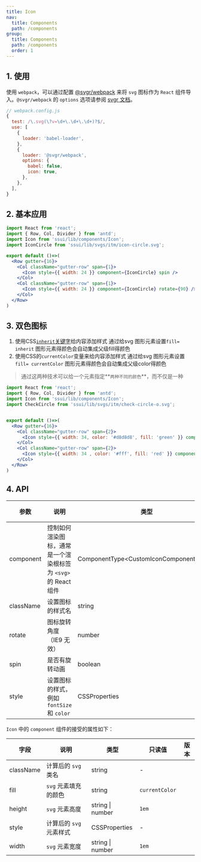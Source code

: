```yaml
---
title: Icon
nav:
  title: Components
  path: /components
group:
  title: Components
  path: /components
  order: 1
---
```

## 1. 使用
使用 `webpack`，可以通过配置 [@svgr/webpack](https://www.npmjs.com/package/@svgr/webpack) 来将 `svg` 图标作为 `React` 组件导入。`@svgr/webpack` 的 `options` 选项请参阅 [svgr 文档](https://github.com/smooth-code/svgr#options)。

```js
// webpack.config.js
{
  test: /\.svg(\?v=\d+\.\d+\.\d+)?$/,
  use: [
    {
      loader: 'babel-loader',
    },
    {
      loader: '@svgr/webpack',
      options: {
        babel: false,
        icon: true,
      },
    },
  ],
}
```
## 2. 基本应用

```jsx
import React from 'react';
import { Row, Col, Divider } from 'antd';
import Icon from 'ssui/lib/components/Icon';
import IconCircle from 'ssui/lib/svgs/itm/icon-circle.svg';

export default ()=>(
  <Row gutter={16}>
    <Col className="gutter-row" span={1}>
      <Icon style={{ width: 24 }} component={IconCircle} spin />
    </Col>
    <Col className="gutter-row" span={1}>
      <Icon style={{ width: 24 }} component={IconCircle} rotate={90} />
    </Col>
  </Row>
)
```

## 3. 双色图标
1. 使用CSS[`inherit`关键字](http://tympanus.net/codrops/css_reference/inherit)给内容添加样式
通过给svg 图形元素设置`fill= inherit` 图形元素得颜色会自动集成父级fill得颜色
1. 使用CSS的`currentColor`变量来给内容添加样式
通过给svg 图形元素设置`fill= currentColor` 图形元素得颜色会自动集成父级color得颜色
> 通过这两种技术可以给一个元素指定**`两种不同的颜色`**，而不仅是一种


```jsx
import React from 'react';
import { Row, Col, Divider } from 'antd';
import Icon from 'ssui/lib/components/Icon';
import CheckCircle from 'ssui/lib/svgs/itm/check-circle-o.svg';


export default ()=>(
  <Row gutter={16}>
    <Col className="gutter-row" span={2}>
      <Icon style={{ width: 34, color: '#d8d8d8', fill: 'green' }} component={CheckCircle} spin />
    </Col>
    <Col className="gutter-row" span={2}>
      <Icon style={{ width: 34 , color: '#fff', fill: 'red' }} component={CheckCircle} />
    </Col>
  </Row>
)
```

## 4. API
| 参数 | 说明 | 类型 | 默认值 | 版本 |
| --- | --- | --- | --- | --- |
| component | 控制如何渲染图标，通常是一个渲染根标签为 `<svg>` 的 React 组件 | ComponentType<CustomIconComponentProps\> | - |  |
| className | 设置图标的样式名 | string | - |  |
| rotate | 图标旋转角度（IE9 无效） | number | - |  |
| spin | 是否有旋转动画 | boolean | false |  |
| style | 设置图标的样式，例如 `fontSize` 和 `color` | CSSProperties | - |  |

`Icon` 中的 `component` 组件的接受的属性如下：

| 字段      | 说明                    | 类型             | 只读值         | 版本 |
| --------- | ----------------------- | ---------------- | -------------- | ---- |
| className | 计算后的 `svg` 类名     | string           | -              |      |
| fill      | `svg` 元素填充的颜色    | string           | `currentColor` |      |
| height    | `svg` 元素高度          | string \| number | `1em`          |      |
| style     | 计算后的 `svg` 元素样式 | CSSProperties    | -              |      |
| width     | `svg` 元素宽度          | string \| number | `1em`          |      |

